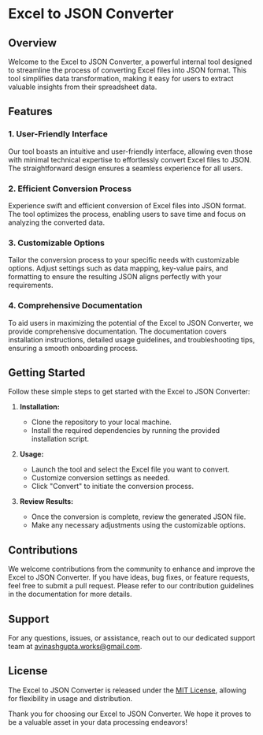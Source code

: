 # Excel to JSON Converter

## Overview

Welcome to the Excel to JSON Converter, a powerful internal tool designed to streamline the process of converting Excel files into JSON format. This tool simplifies data transformation, making it easy for users to extract valuable insights from their spreadsheet data.

## Features

### 1. User-Friendly Interface

Our tool boasts an intuitive and user-friendly interface, allowing even those with minimal technical expertise to effortlessly convert Excel files to JSON. The straightforward design ensures a seamless experience for all users.

### 2. Efficient Conversion Process

Experience swift and efficient conversion of Excel files into JSON format. The tool optimizes the process, enabling users to save time and focus on analyzing the converted data.

### 3. Customizable Options

Tailor the conversion process to your specific needs with customizable options. Adjust settings such as data mapping, key-value pairs, and formatting to ensure the resulting JSON aligns perfectly with your requirements.

### 4. Comprehensive Documentation

To aid users in maximizing the potential of the Excel to JSON Converter, we provide comprehensive documentation. The documentation covers installation instructions, detailed usage guidelines, and troubleshooting tips, ensuring a smooth onboarding process.

## Getting Started

Follow these simple steps to get started with the Excel to JSON Converter:

1. **Installation:**

   - Clone the repository to your local machine.
   - Install the required dependencies by running the provided installation script.

2. **Usage:**

   - Launch the tool and select the Excel file you want to convert.
   - Customize conversion settings as needed.
   - Click "Convert" to initiate the conversion process.

3. **Review Results:**
   - Once the conversion is complete, review the generated JSON file.
   - Make any necessary adjustments using the customizable options.

## Contributions

We welcome contributions from the community to enhance and improve the Excel to JSON Converter. If you have ideas, bug fixes, or feature requests, feel free to submit a pull request. Please refer to our contribution guidelines in the documentation for more details.

## Support

For any questions, issues, or assistance, reach out to our dedicated support team at avinashgupta.works@gmail.com.

## License

The Excel to JSON Converter is released under the [MIT License](LICENSE), allowing for flexibility in usage and distribution.

Thank you for choosing our Excel to JSON Converter. We hope it proves to be a valuable asset in your data processing endeavors!
